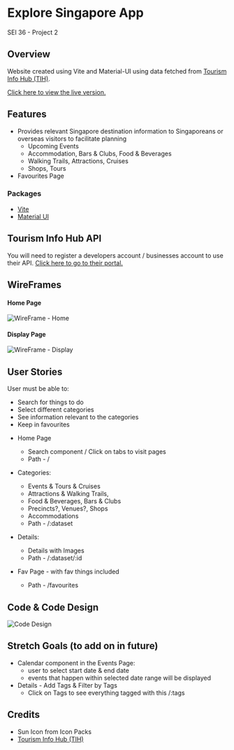 # Explore Singapore App

SEI 36 - Project 2

## Overview

Website created using Vite and Material-UI using data fetched from [Tourism Info Hub (TIH)](https://tih-dev.stb.gov.sg/content-api/apis).

[Click here to view the live version.](https://sunnyisland.vercel.app/)

## Features

* Provides relevant Singapore destination information to Singaporeans or overseas visitors to facilitate planning
    * Upcoming Events
    * Accommodation, Bars & Clubs, Food & Beverages
    * Walking Trails, Attractions, Cruises
    * Shops, Tours
* Favourites Page

### Packages
- [Vite](https://vitejs.dev/)
- [Material UI](https://material-ui.com/)

## Tourism Info Hub API

You will need to register a developers account / businesses account to use their API. [Click here to go to their portal.](https://tih.stb.gov.sg/content/tih/en/home.html)

## WireFrames

#### Home Page
![WireFrame - Home](https://user-images.githubusercontent.com/103851181/172045489-c4245ac5-85b1-459d-8437-3ebbd11b29b6.jpg)

#### Display Page
![WireFrame - Display](https://user-images.githubusercontent.com/103851181/172045491-8ce7b7b2-4a11-4dd1-b179-11abe0adc175.jpg)

## User Stories

User must be able to: 
- Search for things to do
- Select different categories
- See information relevant to the categories
- Keep in favourites 

* Home Page
    * Search component / Click on tabs to visit pages
    * Path - /

* Categories:
   * Events & Tours & Cruises 
   * Attractions  & Walking Trails,
   * Food & Beverages, Bars & Clubs       
   * Precincts?, Venues?, Shops 
   * Accommodations
   * Path - /:dataset

* Details:
   * Details with Images
   * Path - /:dataset/:id
   
* Fav Page - with fav things included
   * Path - /favourites

## Code & Code Design
![Code Design](https://user-images.githubusercontent.com/103851181/172047839-65303301-f592-44b9-86d6-052522a73385.png)

## Stretch Goals (to add on in future)

* Calendar component in the Events Page:
   * user to select start date & end date 
   * events that happen within selected date range will be displayed
* Details - Add Tags & Filter by Tags
   * Click on Tags to see everything tagged with this /:tags

## Credits

* Sun Icon from Icon Packs
* [Tourism Info Hub (TIH)](https://tih-dev.stb.gov.sg/content-api/apis)
